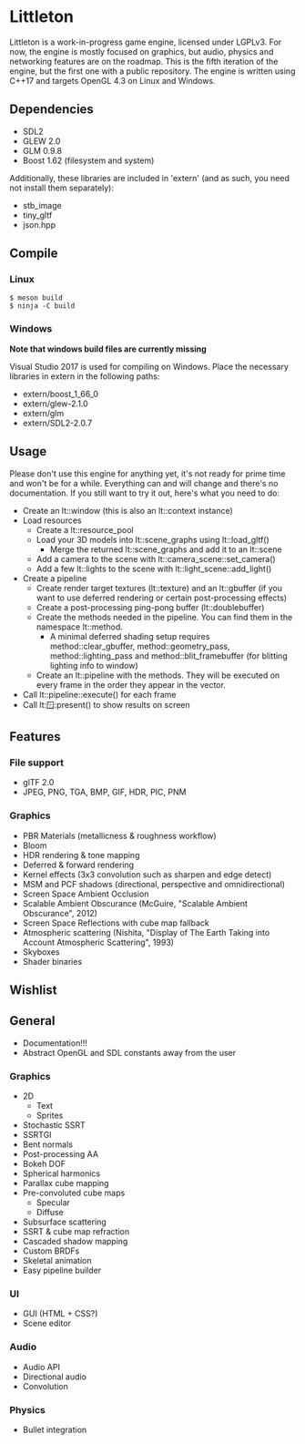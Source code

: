 # Littleton

Littleton is a work-in-progress game engine, licensed under LGPLv3. For now, the
engine is mostly focused on graphics, but audio, physics and networking features
are on the roadmap. This is the fifth iteration of the engine, but the first one
with a public repository. The engine is written using C++17 and targets
OpenGL 4.3 on Linux and Windows.

## Dependencies

- SDL2
- GLEW 2.0
- GLM 0.9.8
- Boost 1.62 (filesystem and system)

Additionally, these libraries are included in 'extern' (and as such, you need
not install them separately):

- stb\_image
- tiny\_gltf
- json.hpp

## Compile

### Linux

```console
$ meson build
$ ninja -C build
```

### Windows

**Note that windows build files are currently missing**

Visual Studio 2017 is used for compiling on Windows. Place the necessary
libraries in extern in the following paths:

- extern/boost\_1\_66\_0
- extern/glew-2.1.0
- extern/glm
- extern/SDL2-2.0.7

## Usage

Please don't use this engine for anything yet, it's not ready for prime time and
won't be for a while. Everything can and will change and there's no
documentation. If you still want to try it out, here's what you need to do:

- Create an lt::window (this is also an lt::context instance)
- Load resources
    - Create a lt::resource\_pool
    - Load your 3D models into lt::scene\_graphs using lt::load\_gltf()
        - Merge the returned lt::scene\_graphs and add it to an lt::scene
    - Add a camera to the scene with lt::camera\_scene::set\_camera()
    - Add a few lt::lights to the scene with lt::light\_scene::add\_light()
- Create a pipeline
    - Create render target textures (lt::texture) and an lt::gbuffer (if you
      want to use deferred rendering or certain post-processing effects)
    - Create a post-processing ping-pong buffer (lt::doublebuffer)
    - Create the methods needed in the pipeline. You can find them in the
      namespace lt::method.
        - A minimal deferred shading setup requires method::clear_gbuffer,
          method::geometry_pass, method::lighting_pass and
          method::blit_framebuffer (for blitting lighting info to window)
    - Create an lt::pipeline with the methods. They will be executed on every
      frame in the order they appear in the vector.
- Call lt::pipeline::execute() for each frame
- Call lt::window::present() to show results on screen

## Features

### File support

- glTF 2.0
- JPEG, PNG, TGA, BMP, GIF, HDR, PIC, PNM

### Graphics

- PBR Materials (metallicness & roughness workflow)
- Bloom
- HDR rendering & tone mapping
- Deferred & forward rendering
- Kernel effects (3x3 convolution such as sharpen and edge detect)
- MSM and PCF shadows (directional, perspective and omnidirectional)
- Screen Space Ambient Occlusion
- Scalable Ambient Obscurance (McGuire, "Scalable Ambient Obscurance", 2012)
- Screen Space Reflections with cube map fallback
- Atmospheric scattering (Nishita, "Display of The Earth Taking into Account
  Atmospheric Scattering", 1993)
- Skyboxes
- Shader binaries

## Wishlist

## General

- Documentation!!!
- Abstract OpenGL and SDL constants away from the user
 
### Graphics

- 2D
    - Text
    - Sprites
- Stochastic SSRT
- SSRTGI
- Bent normals
- Post-processing AA
- Bokeh DOF
- Spherical harmonics
- Parallax cube mapping
- Pre-convoluted cube maps
    - Specular
    - Diffuse
- Subsurface scattering
- SSRT & cube map refraction
- Cascaded shadow mapping
- Custom BRDFs
- Skeletal animation
- Easy pipeline builder

### UI

- GUI (HTML + CSS?)
- Scene editor

### Audio

- Audio API
- Directional audio
- Convolution

### Physics

- Bullet integration
